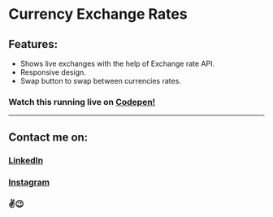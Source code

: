 # Currency Exchange Rates

## Features:
- Shows live exchanges with the help of Exchange rate API.
- Responsive design.
- Swap button to swap between currencies rates.

### Watch this running live on [Codepen!](https://codepen.io/karangaba/full/eYJeEep)

---
## Contact me on:
### [LinkedIn](https://www.linkedin.com/in/karan-gaba-40a12b7b/)<br>
### [Instagram](https://Instagram.com/_karangaba_)

### ✌😉